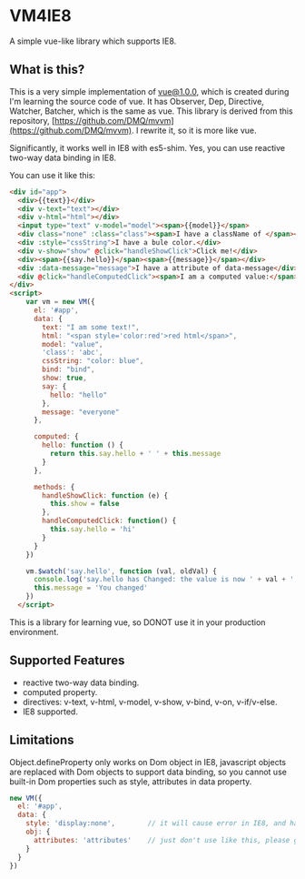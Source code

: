 # VM4IE8
A simple vue-like library which supports IE8.

## What is this?

This is a very simple implementation of vue@1.0.0, which is created during I'm learning the source code of vue. It has Observer, Dep, 
Directive, Watcher, Batcher, which is the same as vue. This library is derived from this repository, [https://github.com/DMQ/mvvm](https://github.com/DMQ/mvvm).
I rewrite it, so it is more like vue.

Significantly, it works well in IE8 with es5-shim. Yes, you can use reactive two-way data binding in IE8.

You can use it like this:
```html
<div id="app">
  <div>{{text}}</div>
  <div v-text="text"></div>
  <div v-html="html"></div>
  <input type="text" v-model="model"><span>{{model}}</span>
  <div class="none" :class="class"><span>I have a className of </span><span>{{class}}</span></div>
  <div :style="cssString">I have a bule color.</div>
  <div v-show="show" @click="handleShowClick">Click me!</div>
  <div><span>{{say.hello}}</span><span>{{message}}</span></div>
  <div :data-message="message">I have a attribute of data-message</div>
  <div @click="handleComputedClick"><span>I am a computed value:</span>{{hello}}</div>
</div>
<script>
    var vm = new VM({
      el: '#app',
      data: {
        text: "I am some text!",
        html: "<span style='color:red'>red html</span>",
        model: "value",
        'class': 'abc',
        cssString: "color: blue",
        bind: "bind",
        show: true,
        say: {
          hello: "hello"
        },
        message: "everyone"
      },

      computed: {
        hello: function () {
          return this.say.hello + ' ' + this.message
        }
      },

      methods: {
        handleShowClick: function (e) {
          this.show = false
        },
        handleComputedClick: function() {
          this.say.hello = 'hi'
        }
      }
    })

    vm.$watch('say.hello', function (val, oldVal) {
      console.log('say.hello has Changed: the value is now ' + val + ', and old value is ' + oldVal)
      this.message = 'You changed'
    })
  </script>
```

This is a library for learning vue, so DONOT use it in your production environment.

## Supported Features
- reactive two-way data binding.
- computed property.
- directives: v-text, v-html, v-model, v-show, v-bind, v-on, v-if/v-else.
- IE8 supported.

## Limitations
Object.defineProperty only works on Dom object in IE8, javascript objects are replaced with Dom objects to support data binding, so you cannot use built-in Dom properties such as style, attributes in data property.
```javascript
new VM({
  el: '#app',
  data: {
    style: 'display:none',        // it will cause error in IE8, and has no effect in Chrome
    obj: {
      attributes: 'attributes'    // just don't use like this, please give another property name
    }
  }
})
```


